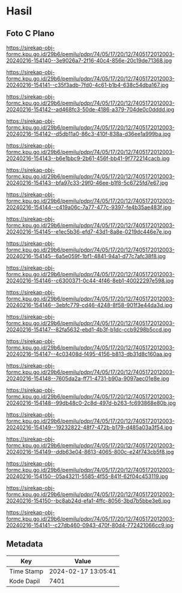 # Hasil

## Foto C Plano

https://sirekap-obj-formc.kpu.go.id/29b6/pemilu/pdpr/74/05/17/20/12/7405172012003-20240216-154140--3e9026a7-2f16-40c4-856e-20c19de71368.jpg

https://sirekap-obj-formc.kpu.go.id/29b6/pemilu/pdpr/74/05/17/20/12/7405172012003-20240216-154141--c35f3adb-7fd0-4c61-b1b4-638c54dba167.jpg

https://sirekap-obj-formc.kpu.go.id/29b6/pemilu/pdpr/74/05/17/20/12/7405172012003-20240216-154142--ad468fc3-50de-4186-a379-704de0c0dddd.jpg

https://sirekap-obj-formc.kpu.go.id/29b6/pemilu/pdpr/74/05/17/20/12/7405172012003-20240216-154142--d5db11a0-86c3-410f-838a-d36ee1a999ba.jpg

https://sirekap-obj-formc.kpu.go.id/29b6/pemilu/pdpr/74/05/17/20/12/7405172012003-20240216-154143--b6e1bbc9-2b61-456f-bb41-9f772214cacb.jpg

https://sirekap-obj-formc.kpu.go.id/29b6/pemilu/pdpr/74/05/17/20/12/7405172012003-20240216-154143--bfa97c33-29f0-46ee-b1f8-5c6725fd7e67.jpg

https://sirekap-obj-formc.kpu.go.id/29b6/pemilu/pdpr/74/05/17/20/12/7405172012003-20240216-154144--c419a06c-7a77-477c-9397-fe4b35ae483f.jpg

https://sirekap-obj-formc.kpu.go.id/29b6/pemilu/pdpr/74/05/17/20/12/7405172012003-20240216-154145--e1ec5b36-efd7-43d1-8a8e-0219dc446e7e.jpg

https://sirekap-obj-formc.kpu.go.id/29b6/pemilu/pdpr/74/05/17/20/12/7405172012003-20240216-154145--6a5e059f-1bf1-4841-94a1-d77c7afc38f8.jpg

https://sirekap-obj-formc.kpu.go.id/29b6/pemilu/pdpr/74/05/17/20/12/7405172012003-20240216-154146--c6300371-0c44-4f46-8eb1-40022297e598.jpg

https://sirekap-obj-formc.kpu.go.id/29b6/pemilu/pdpr/74/05/17/20/12/7405172012003-20240216-154146--3ebfc779-cd46-4248-8f58-901f3e44da3d.jpg

https://sirekap-obj-formc.kpu.go.id/29b6/pemilu/pdpr/74/05/17/20/12/7405172012003-20240216-154147--82fa5632-ebd1-4b3f-b1dc-ccb9298b5ccd.jpg

https://sirekap-obj-formc.kpu.go.id/29b6/pemilu/pdpr/74/05/17/20/12/7405172012003-20240216-154147--4c03408d-f495-4156-b813-db31d8c160aa.jpg

https://sirekap-obj-formc.kpu.go.id/29b6/pemilu/pdpr/74/05/17/20/12/7405172012003-20240216-154148--7605da2a-ff71-4731-b90a-9097aec01e8e.jpg

https://sirekap-obj-formc.kpu.go.id/29b6/pemilu/pdpr/74/05/17/20/12/7405172012003-20240216-154148--99db48c0-2c8d-497d-b263-fc693868e80b.jpg

https://sirekap-obj-formc.kpu.go.id/29b6/pemilu/pdpr/74/05/17/20/12/7405172012003-20240216-154149--19232822-48f7-472b-b179-d485a03a3f54.jpg

https://sirekap-obj-formc.kpu.go.id/29b6/pemilu/pdpr/74/05/17/20/12/7405172012003-20240216-154149--ddb63e04-8613-4065-800c-e24f743cb5f8.jpg

https://sirekap-obj-formc.kpu.go.id/29b6/pemilu/pdpr/74/05/17/20/12/7405172012003-20240216-154150--05a43211-5585-4f55-841f-62f04c453119.jpg

https://sirekap-obj-formc.kpu.go.id/29b6/pemilu/pdpr/74/05/17/20/12/7405172012003-20240216-154150--bc8ab24d-efa1-4ffc-8056-3bd7b5bbe3e6.jpg

https://sirekap-obj-formc.kpu.go.id/29b6/pemilu/pdpr/74/05/17/20/12/7405172012003-20240216-154141--c27db460-0943-470f-80d4-772421066cc9.jpg


## Metadata

| Key        | Value               |
| ---------- | ------------------- |
| Time Stamp | 2024-02-17 13:05:41 |
| Kode Dapil | 7401                |



